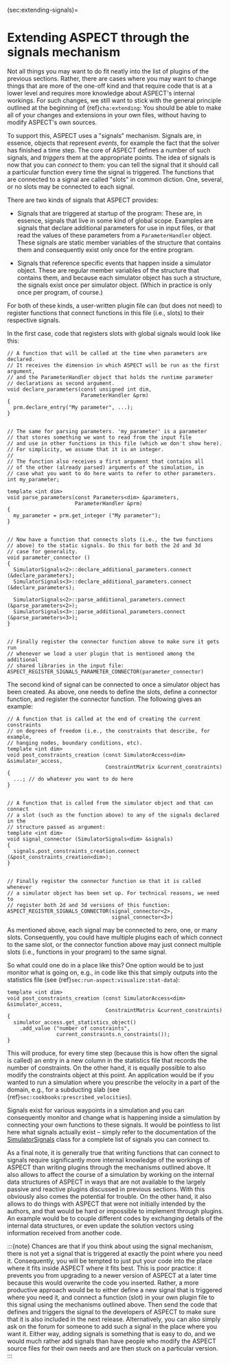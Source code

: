 (sec:extending-signals)=
# Extending ASPECT through the signals mechanism

Not all things you may want to do fit neatly into the list of plugins of the
previous sections. Rather, there are cases where you may want to change things
that are more of the one-off kind and that require code that is at a lower
level and requires more knowledge about
ASPECT's internal workings. For such changes,
we still want to stick with the general principle outlined at the beginning of
{ref}`cha:extending`: You should be able to make all of your changes and
extensions in your own files, without having to modify
ASPECT's own sources.

To support this, ASPECT uses a
"signals" mechanism. Signals are, in essence, objects that
represent *events*, for example the fact that the solver has finished a time
step. The core of ASPECT defines a number of
such signals, and *triggers* them at the appropriate points. The idea of
signals is now that you can *connect* to them: you can tell the signal that it
should call a particular function every time the signal is triggered. The
functions that are connected to a signal are called "slots" in
common diction. One, several, or no slots may be connected to each signal.

There are two kinds of signals that ASPECT
provides:

-   Signals that are triggered at startup of the program: These are, in
    essence, signals that live in some kind of global scope. Examples are
    signals that declare additional parameters for use in input files, or that
    read the values of these parameters from a `ParameterHandler` object.
    These signals are static member variables of the structure that contains
    them and consequently exist only once for the entire program.

-   Signals that reference specific events that happen inside a simulator
    object. These are regular member variables of the structure that contains
    them, and because each simulator object has such a structure, the signals
    exist once per simulator object. (Which in practice is only once per
    program, of course.)

For both of these kinds, a user-written plugin file can (but does not need) to
register functions that connect functions in this file (i.e., slots) to their
respective signals.

In the first case, code that registers slots with global signals would look
like this:

```{code-block} c++
// A function that will be called at the time when parameters are declared.
// It receives the dimension in which ASPECT will be run as the first argument,
// and the ParameterHandler object that holds the runtime parameter
// declarations as second argument.
void declare_parameters(const unsigned int dim,
                        ParameterHandler &prm)
{
  prm.declare_entry("My parameter", ...);
}


// The same for parsing parameters. 'my_parameter' is a parameter
// that stores something we want to read from the input file
// and use in other functions in this file (which we don't show here).
// For simplicity, we assume that it is an integer.
//
// The function also receives a first argument that contains all
// of the other (already parsed) arguments of the simulation, in
// case what you want to do here wants to refer to other parameters.
int my_parameter;

template <int dim>
void parse_parameters(const Parameters<dim> &parameters,
                      ParameterHandler &prm)
{
  my_parameter = prm.get_integer ("My parameter");
}


// Now have a function that connects slots (i.e., the two functions
// above) to the static signals. Do this for both the 2d and 3d
// case for generality.
void parameter_connector ()
{
  SimulatorSignals<2>::declare_additional_parameters.connect (&declare_parameters);
  SimulatorSignals<3>::declare_additional_parameters.connect (&declare_parameters);

  SimulatorSignals<2>::parse_additional_parameters.connect (&parse_parameters<2>);
  SimulatorSignals<3>::parse_additional_parameters.connect (&parse_parameters<3>);
}


// Finally register the connector function above to make sure it gets run
// whenever we load a user plugin that is mentioned among the additional
// shared libraries in the input file:
ASPECT_REGISTER_SIGNALS_PARAMETER_CONNECTOR(parameter_connector)
```

The second kind of signal can be connected to once a simulator object has been
created. As above, one needs to define the slots, define a connector function,
and register the connector function. The following gives an example:

```{code-block} c++
// A function that is called at the end of creating the current constraints
// on degrees of freedom (i.e., the constraints that describe, for example,
// hanging nodes, boundary conditions, etc).
template <int dim>
void post_constraints_creation (const SimulatorAccess<dim> &simulator_access,
                                ConstraintMatrix &current_constraints)
{
  ...; // do whatever you want to do here
}


// A function that is called from the simulator object and that can connect
// a slot (such as the function above) to any of the signals declared in the
// structure passed as argument:
template <int dim>
void signal_connector (SimulatorSignals<dim> &signals)
{
  signals.post_constraints_creation.connect (&post_constraints_creation<dim>);
}


// Finally register the connector function so that it is called whenever
// a simulator object has been set up. For technical reasons, we need to
// register both 2d and 3d versions of this function:
ASPECT_REGISTER_SIGNALS_CONNECTOR(signal_connector<2>,
                                  signal_connector<3>)
```

As mentioned above, each signal may be connected to zero, one, or many slots.
Consequently, you could have multiple plugins each of which connect to the
same slot, or the connector function above may just connect multiple slots
(i.e., functions in your program) to the same signal.

So what could one do in a place like this? One option would be to just monitor
what is going on, e.g., in code like this that simply outputs into the
statistics file (see {ref}`sec:run-aspect:visualize:stat-data`):

```{code-block} c++
template <int dim>
void post_constraints_creation (const SimulatorAccess<dim> &simulator_access,
                                ConstraintMatrix &current_constraints)
{
  simulator_access.get_statistics_object()
    .add_value ("number of constraints",
                current_constraints.n_constraints());
}
```

This will produce, for every time step (because this is how often the signal
is called) an entry in a new column in the statistics file that records the
number of constraints. On the other hand, it is equally possible to also
modify the constraints object at this point. An application would be if you
wanted to run a simulation where you prescribe the velocity in a part of the
domain, e.g., for a subducting slab (see {ref}`sec:cookbooks:prescribed_velocities`).

Signals exist for various waypoints in a simulation and you can consequently
monitor and change what is happening inside a simulation by connecting your
own functions to these signals. It would be pointless to list here what
signals actually exist &ndash; simply refer to the documentation of the
[SimulatorSignals](https://aspect.geodynamics.org/doc/doxygen/classes.html)
class for a complete list of signals you can connect to.

As a final note, it is generally true that writing functions that can connect
to signals require significantly more internal knowledge of the workings of
ASPECT than writing plugins through the
mechanisms outlined above. It also allows to affect the course of a simulation
by working on the internal data structures of
ASPECT in ways that are not available to the largely
passive and reactive plugins discussed in previous sections. With this
obviously also comes the potential for trouble. On the other hand, it also
allows to do things with ASPECT that were not
initially intended by the authors, and that would be hard or impossible to
implement through plugins. An example would be to couple different codes by
exchanging details of the internal data structures, or even update the
solution vectors using information received from another code.

:::{note}
Chances are that if you think about using the signal mechanism, there is not yet a signal
that is triggered at exactly the point where you need it. Consequently, you will be tempted to
just put your code into the place where it fits inside ASPECT where it fits best. This is poor
practice: it prevents you from upgrading to a newer version of ASPECT at a later time because
this would overwrite the code you inserted.
Rather, a more productive approach would be to either define a new signal that is triggered
where you need it, and connect a function (slot) in your own plugin file to this signal using
the mechanisms outlined above. Then send the code that defines and triggers the signal to the
developers of ASPECT to make sure that it is also included in the next release. Alternatively,
you can also simply ask on the forum for someone to add such a signal in the place where you
want it. Either way, adding signals is something that is easy to do, and we would much rather
add signals than have people who modify the ASPECT source files for their own needs and are
then stuck on a particular version.
:::
